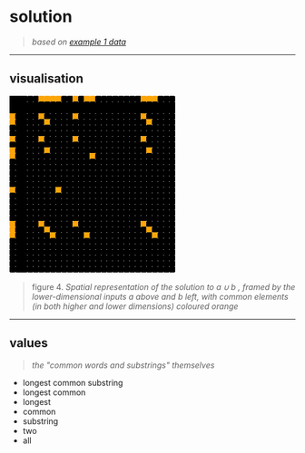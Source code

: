 # solution
> *based on [example 1 data](/notes/example_1/data.md)*

---
## visualisation

![](/images/example-1--solution-frame.png)
> figure 4. *Spatial representation of the solution to $a \cup b$ , framed by the lower-dimensional inputs $a$ above and $b$ left, with common elements (in both higher and lower dimensions) coloured orange*

---
## values
> *the "common words and substrings" themselves*

- longest common substring
- longest common
- longest
- common
- substring
- two
- all

